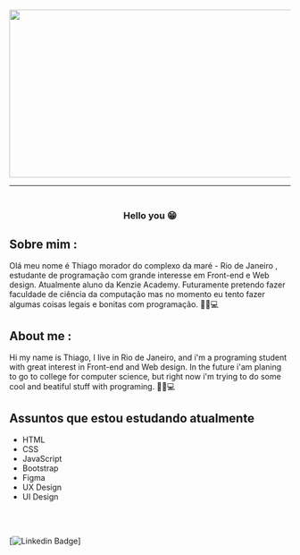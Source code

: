 <h4 align="center">
  <img width="600" height="300" src="https://user-images.githubusercontent.com/85837405/174074198-fb83f539-c5a9-43d0-bdda-d9891b16ee86.gif">

<hr>
  
</h4>


<h3 align="center">  <br>
Hello you 😁​
<br>

</h3>

## Sobre mim :

Olá meu nome é Thiago morador do complexo da maré - Rio de Janeiro , estudante de programação com grande interesse em Front-end e Web design. Atualmente aluno da Kenzie Academy. Futuramente pretendo fazer faculdade de ciência da computação mas no momento eu tento fazer algumas coisas legais e bonitas com programação. 👨‍🎓💻

## About me :

Hi my name is Thiago, I live in Rio de Janeiro, and i'm a programing student with great interest in Front-end and Web design. In the future i'am planing to go to college for computer science, but right now i'm trying to do some cool and beatiful stuff with programing. 👨‍🎓💻


## Assuntos que estou estudando atualmente 

- HTML
- CSS
- JavaScript
- Bootstrap
- Figma
- UX Design
- UI Design

<br>
<br>

[![Linkedin Badge](https://img.shields.io/badge/-Linkedin-blue?style=for-the-badge&logo=Linkedin&logoColor=white&link=https://www.linkedin.com/in/francisco-th-rodrigues/)]
  
